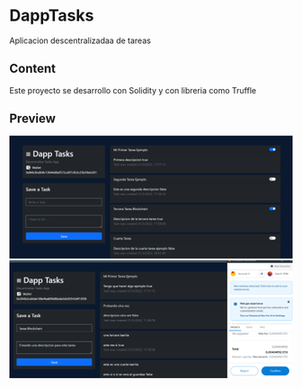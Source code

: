 # DappTasks
Aplicacion descentralizadaa de tareas

## Content
Este proyecto se desarrollo con Solidity y con libreria como Truffle

## Preview

![](/Preview01.png)
![](/Preview02.png)


